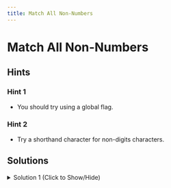 ```yaml
---
title: Match All Non-Numbers
---
```

# Match All Non-Numbers

## Hints

### Hint 1

* You should try using a global flag.

### Hint 2

* Try a shorthand character for non-digits characters.

## Solutions

<details><summary>Solution 1 (Click to Show/Hide)</summary>

```javascript
let noNumRegex = /\D/g;
```

#### Code Explanation

* The `\D` shorthand character is used to match non-digits characters, it has the same result as using `[^0-9]`;
</details>
